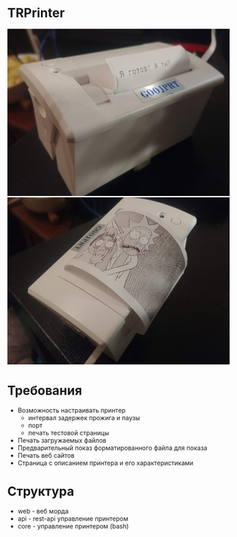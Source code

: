 # TRPrinter
![](https://github.com/Gnado/trprinter.doc/blob/master/img/trp_001-1.jpg?raw=true)
![](https://github.com/Gnado/trprinter.doc/blob/master/img/trp_001-2.jpg?raw=true)


# Требования
- Возможность настраивать принтер
	- интервал задержек прожига и паузы
	- порт
	- печать тестовой страницы
- Печать загружаемых файлов
- Предварительный показ форматированного файла для показа
- Печать веб сайтов
- Страница с описанием принтера и его характеристиками

	
# Структура
- web - веб морда
- api - rest-api управление принтером
- core - управление принтером (bash)
